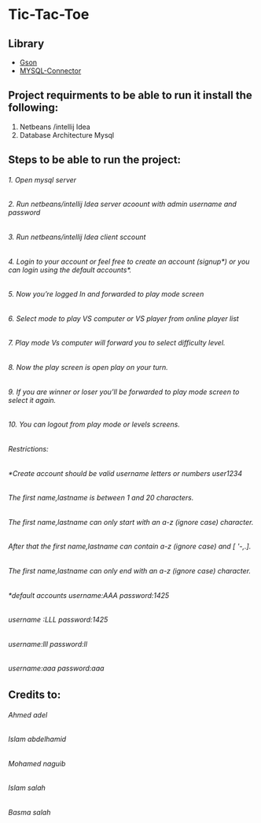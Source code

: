 # Tic-Tac-Toe
## Library
  * [Gson](https://github.com/google/gson)
  * [MYSQL-Connector](https://github.com/mysql/mysql-connector-j)
  
  
## **Project requirments to be able to run it install the following:**
1. Netbeans /intellij Idea
2. Database Architecture Mysql

## **Steps to be able to run the project:**
###### 1. Open mysql server
###### 2. Run netbeans/intellij Idea server acoount with admin username and password
###### 3. Run netbeans/intellij Idea client sccount
###### 4. Login to your account or feel free to create an account (signup\*) or you can login using the default accounts\*.
###### 5. Now you’re logged In and forwarded to play mode screen
###### 6. Select mode to play VS computer or VS player from online player list
###### 7. Play mode Vs computer will forward you to select difficulty level.
###### 8. Now the play screen is open play on your turn.
###### 9. If you are winner or loser you’ll be forwarded to play mode screen to select it again.
###### 10. You can logout from play mode or  levels screens.

 ###### Restrictions:
###### \*Create account should  be valid username letters or numbers user1234
###### The first name,lastname is between 1 and 20 characters.
###### The first name,lastname can only start with an a-z (ignore case) character.
###### After that the first name,lastname can contain a-z (ignore case) and [ '-,.].
###### The first name,lastname can only end with an a-z (ignore case) character.
 
###### \*default accounts username:AAA password:1425
###### username :LLL password:1425
###### username:lll password:ll
###### username:aaa password:aaa

## **Credits to:**
###### Ahmed adel
###### Islam abdelhamid 
###### Mohamed naguib
###### Islam salah
###### Basma salah
